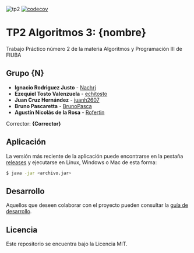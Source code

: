 ![tp2](https://github.com/Nachrj/algo3_tp2/actions/workflows/build.yml/badge.svg) [![codecov](https://codecov.io/gh/Nachrj/algo3_tp2/branch/master/graph/badge.svg)](https://codecov.io/gh/Nachrj/algo3_tp2)

# TP2 Algoritmos 3: {nombre} 

Trabajo Práctico número 2 de la materia Algoritmos y Programación III de FIUBA

## Grupo {N}

* **Ignacio Rodriguez Justo** - [Nachrj](https://github.com/Nachrj)
* **Ezequiel Tosto Valenzuela** - [echitosto](https://github.com/echitosto)
* **Juan Cruz Hernández** - [juanh2607](https://github.com/juanh2607)
* **Bruno Pascaretta** - [BrunoPasca](https://github.com/BrunoPasca)
* **Agustín Nicolás de la Rosa** - [Rofertin](https://github.com/Rofertin)

Corrector: **{Corrector}**

## Aplicación

La versión más reciente de la aplicación puede encontrarse en la pestaña [releases](https://github.com/Nachrj/algo3_tp2/releases/latest) y ejecutarse en Linux, Windows o Mac de esta forma:

```bash
$ java -jar <archivo.jar>
```

## Desarrollo

Aquellos que deseen colaborar con el proyecto pueden consultar la [guía de desarrollo](./docs/Desarrollo.md).

## Licencia

Este repositorio se encuentra bajo la Licencia MIT.
